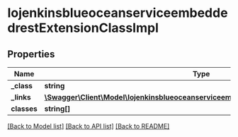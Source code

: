 # IojenkinsblueoceanserviceembeddedrestExtensionClassImpl

## Properties
Name | Type | Description | Notes
------------ | ------------- | ------------- | -------------
**_class** | **string** |  | [optional] 
**_links** | [**\Swagger\Client\Model\IojenkinsblueoceanserviceembeddedrestExtensionClassImplLinks**](IojenkinsblueoceanserviceembeddedrestExtensionClassImplLinks.md) |  | [optional] 
**classes** | **string[]** |  | [optional] 

[[Back to Model list]](../README.md#documentation-for-models) [[Back to API list]](../README.md#documentation-for-api-endpoints) [[Back to README]](../README.md)


